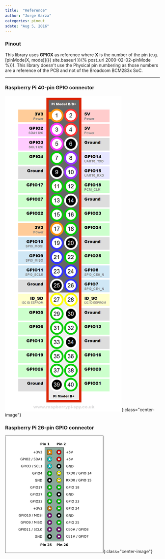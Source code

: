 ```yaml
---
title:  "Reference"
author: "Jorge Garza"
categories: pinout
sdate: "Aug 5, 2016"
---
```


### Pinout

This library uses **GPIOX** as reference where **X** is the number of the pin (e.g. [pinMode(X, mode)]({{ site.baseurl }}{% post_url 2000-02-02-pinMode %})). This library doesn't use the Physical pin numbering as those numbers are a reference of the PCB and not of the Broadcom BCM283x SoC. 

___________________________________________________

### Raspberry Pi 40-pin GPIO connector

![Raspberry-Pi-40-pin](images/Raspberry-Pi-GPIO.png){:class="center-image"}

### Raspberry Pi 26-pin GPIO connector

![Raspberry-Pi-26-pin](images/Pi-GPIO-26-pin.png){:class="center-image"}
